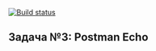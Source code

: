 [![Build status](https://ci.appveyor.com/api/projects/status/sbn5urpg2axok9gj/branch/main?svg=true)](https://ci.appveyor.com/project/KomarovaN/rest-postman-echo/branch/main)

## Задача №3: Postman Echo

